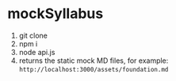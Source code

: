 # mockSyllabus

1. git clone
2. npm i
3. node api.js
4. returns the static mock MD files, for example: `http://localhost:3000/assets/foundation.md` 
